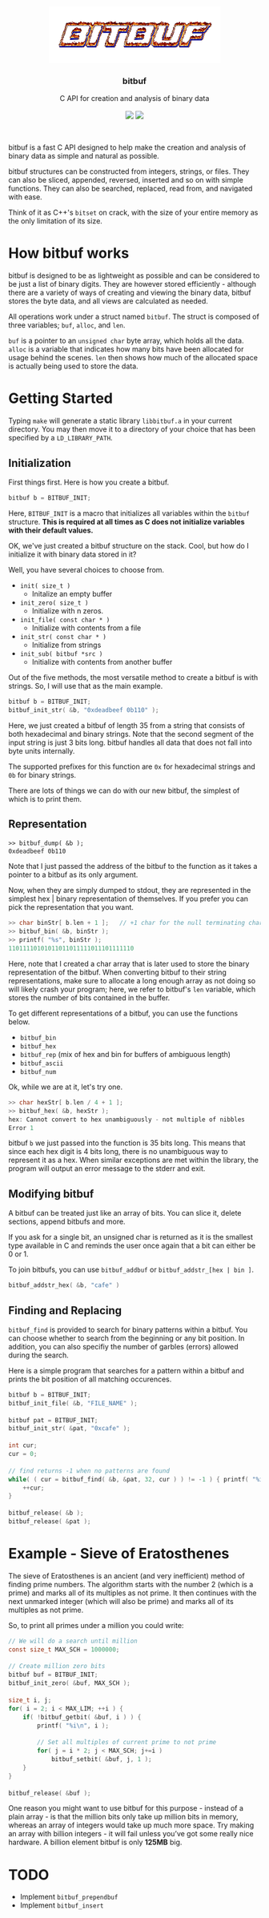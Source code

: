 <p align="center">
    <img src="./bitbuf_logo.gif">

  <h3 align="center">bitbuf</h3>


<p align="center">
    C API for creation and analysis of binary data
    <br>
    <br>
    <a href="https://travis-ci.org/mkchoi212/bitbuf"><img src="https://travis-ci.org/mkchoi212/bitbuf.svg?branch=master"></a>
    <a href="https://codecov.io/gh/mkchoi212/bitbuf"><img src="https://codecov.io/gh/mkchoi212/bitbuf/branch/master/graph/badge.svg"></a>
  </p>
</p>
<br>

bitbuf is a fast C API designed to help make the creation and analysis of binary data as simple and natural as possible.

bitbuf structures can be constructed from integers, strings, or files.
They can also be sliced, appended, reversed, inserted and so on with simple functions.
They can also be searched, replaced, read from, and navigated with ease.

Think of it as C++'s `bitset` on crack, with the size of your entire memory as the only limitation of its size.

# How bitbuf works

bitbuf is designed to be as lightweight as possible and can be considered to be just a list of binary digits. They are however stored efficiently - although there are a variety of ways of creating and viewing the binary data, bitbuf stores the byte data, and all views are calculated as needed.

All operations work under a struct named `bitbuf`. The struct is composed of three variables; `buf`, `alloc`, and `len`.

`buf` is a pointer to an `unsigned char` byte array, which holds all the data. 
`alloc` is a variable that indicates how many bits have been allocated for usage behind the scenes.
`len` then shows how much of the allocated space is actually being used to store the data.

# Getting Started
Typing `make` will generate a static library `libbitbuf.a` in your current directory. You may then move it to a directory of your choice that has been specified by a `LD_LIBRARY_PATH`.

## Initialization
First things first. Here is how you create a bitbuf.

```c
bitbuf b = BITBUF_INIT;
```

Here, `BITBUF_INIT` is a macro that initializes all variables within the `bitbuf` structure.
**This is required at all times as C does not initialize variables with their default values.**

OK, we've just created a bitbuf structure on the stack. Cool, but how do I initialize it with binary data stored in it?

Well, you have several choices to choose from.

- `init( size_t )` 
    - Initalize an empty buffer
- `init_zero( size_t )` 
    - Initialize with n zeros.
- `init_file( const char * )`
    - Initialize with contents from a file
- `init_str( const char * )`
    - Initialize from strings
- `init_sub( bitbuf *src )`
    - Initialize with contents from another buffer

Out of the five methods, the most versatile method to create a bitbuf is with strings. So, I will use that as the main example.

```c
bitbuf b = BITBUF_INIT;
bitbuf_init_str( &b, "0xdeadbeef 0b110" );
```
Here, we just created a bitbuf of length 35 from a string that consists of both hexadecimal and binary strings. Note that the second segment of the input string is just 3 bits long. bitbuf handles all data that does not fall into byte units internally.

The supported prefixes for this function are `0x` for hexadecimal strings and `0b` for binary strings. 

There are lots of things we can do with our new bitbuf, the simplest of which is to print them.

## Representation
```
>> bitbuf_dump( &b );
0xdeadbeef 0b110
```

Note that I just passed the address of the bitbuf to the function as it takes a pointer to a bitbuf as its only argument.

Now, when they are simply dumped to stdout, they are represented in the simplest hex | binary representation of themselves. If you prefer you can pick the representation that you want.

```c
>> char binStr[ b.len + 1 ];   // +1 char for the null terminating character
>> bitbuf_bin( &b, binStr );
>> printf( "%s", binStr ); 
11011110101011011011111011101111110
```

Here, note that I created a char array that is later used to store the binary representation of the bitbuf. When converting bitbuf to their string representations, make sure to allocate a long enough array as not doing so will likely crash your program; here, we refer to bitbuf's `len` variable, which stores the number of bits contained in the buffer.

To get different representations of a bitbuf, you can use the functions below.

- `bitbuf_bin`
- `bitbuf_hex`
- `bitbuf_rep` (mix of hex and bin for buffers of ambiguous length)
- `bitbuf_ascii`
- `bitbuf_num`

Ok, while we are at it, let's try one.

```c
>> char hexStr[ b.len / 4 + 1 ];
>> bitbuf_hex( &b, hexStr );
hex: Cannot convert to hex unambiguously - not multiple of nibbles
Error 1
```

bitbuf `b` we just passed into the function is 35 bits long.
This means that since each hex digit is 4 bits long, there is no unambiguous way to represent it as a hex.
When similar exceptions are met within the library, the program will output an error message to the stderr and exit.

## Modifying bitbuf
A bitbuf can be treated just like an array of bits. You can slice it, delete sections, append bitbufs and more.

If you ask for a single bit, an unsigned char is returned as it is the smallest type available in C and reminds the user once again that a bit can either be 0 or 1.

To join bitbufs, you can use `bitbuf_addbuf` or `bitbuf_addstr_[hex | bin ]`.

```c
bitbuf_addstr_hex( &b, "cafe" )
```

## Finding and Replacing
`bitbuf_find` is provided to search for binary patterns within a bitbuf. You can choose whether to search from the beginning or any bit position.
In addition, you can also specifiy the number of garbles (errors) allowed during the search.

Here is a simple program that searches for a pattern within a bitbuf and prints the bit position of all matching occurences.

```c
bitbuf b = BITBUF_INIT;
bitbuf_init_file( &b, "FILE_NAME" );

bitbuf pat = BITBUF_INIT;
bitbuf_init_str( &pat, "0xcafe" );

int cur;
cur = 0;

// find returns -1 when no patterns are found
while( ( cur = bitbuf_find( &b, &pat, 32, cur ) ) != -1 ) {	printf( "%i\n", cur );
    ++cur;
}
    
bitbuf_release( &b );
bitbuf_release( &pat );
```

# Example - Sieve of Eratosthenes
The sieve of Eratosthenes is an ancient (and very inefficient) method of finding prime numbers. The algorithm starts with the number 2 (which is a prime) and marks all of its multiples as not prime. It then continues with the next unmarked integer (which will also be prime) and marks all of its multiples as not prime.

So, to print all primes under a million you could write:

```c
// We will do a search until million
const size_t MAX_SCH = 1000000; 
              
// Create million zero bits
bitbuf buf = BITBUF_INIT;
bitbuf_init_zero( &buf, MAX_SCH );    
        
size_t i, j;
for( i = 2; i < MAX_LIM; ++i ) {
    if( !bitbuf_getbit( &buf, i ) ) {
        printf( "%i\n", i );
        
        // Set all multiples of current prime to not prime
        for( j = i * 2; j < MAX_SCH; j+=i ) 
            bitbuf_setbit( &buf, j, 1 );    
    }
}

bitbuf_release( &buf );
```

One reason you might want to use bitbuf for this purpose - instead of a plain array - is that the million bits only take up million bits in memory, whereas an array of integers would take up much more space. Try making an array with billion integers - it will fail unless you’ve got some really nice hardware. A billion element bitbuf is only **125MB** big.

# TODO
- Implement `bitbuf_prependbuf`
- Implement `bitbuf_insert`
